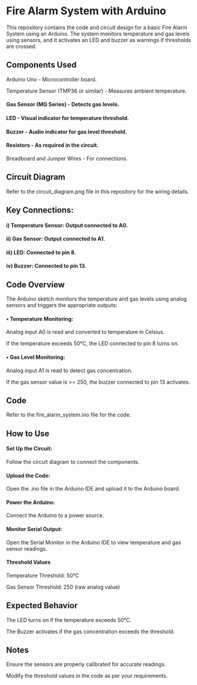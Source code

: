 # Fire Alarm System with Arduino 

This repository contains the code and circuit design for a basic Fire Alarm System using an Arduino. The system monitors temperature and gas levels using sensors, and it activates an LED and buzzer as warnings if thresholds are crossed.

## Components Used

Arduino Uno - Microcontroller board.

Temperature Sensor (TMP36 or similar) - Measures ambient temperature.

#### Gas Sensor (MQ Series) - Detects gas levels.

#### LED - Visual indicator for temperature threshold.

#### Buzzer - Audio indicator for gas level threshold.

#### Resistors - As required in the circuit.

Breadboard and Jumper Wires - For connections.

## Circuit Diagram

Refer to the circuit_diagram.png file in this repository for the wiring details.

## Key Connections:
#### i) Temperature Sensor: Output connected to A0.

#### ii) Gas Sensor: Output connected to A1.

#### iii) LED: Connected to pin 8.

#### iv) Buzzer: Connected to pin 13.

## Code Overview

The Arduino sketch monitors the temperature and gas levels using analog sensors and triggers the appropriate outputs:

#### • Temperature Monitoring:

Analog input A0 is read and converted to temperature in Celsius.

If the temperature exceeds 50°C, the LED connected to pin 8 turns on.

#### • Gas Level Monitoring:

Analog input A1 is read to detect gas concentration.

If the gas sensor value is >= 250, the buzzer connected to pin 13 activates.

## Code
Refer to the fire_alarm_system.ino file for the code.

## How to Use

#### Set Up the Circuit:

Follow the circuit diagram to connect the components.

#### Upload the Code:

Open the .ino file in the Arduino IDE and upload it to the Arduino board.

#### Power the Arduino:

Connect the Arduino to a power source.

#### Monitor Serial Output:

Open the Serial Monitor in the Arduino IDE to view temperature and gas sensor readings.

#### Threshold Values

Temperature Threshold: 50°C

Gas Sensor Threshold: 250 (raw analog value)

## Expected Behavior

The LED turns on if the temperature exceeds 50°C.

The Buzzer activates if the gas concentration exceeds the threshold.

## Notes

Ensure the sensors are properly calibrated for accurate readings.

Modify the threshold values in the code as per your requirements.
